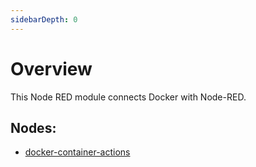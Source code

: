 ```yaml
---
sidebarDepth: 0
---
```


# Overview

This Node RED module connects Docker with Node-RED.

## Nodes:

- [docker-container-actions](./docker-container-actions.md)
